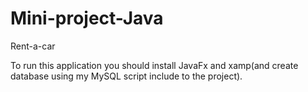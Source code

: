 # Mini-project-Java
Rent-a-car

To run this application you should install JavaFx and xamp(and create database using my MySQL script include to the project).

